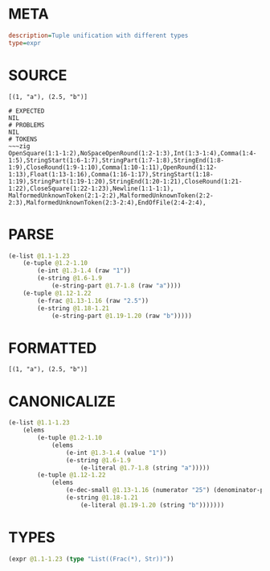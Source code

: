 # META
~~~ini
description=Tuple unification with different types
type=expr
~~~
# SOURCE
~~~roc
[(1, "a"), (2.5, "b")]
~~~
~~~
# EXPECTED
NIL
# PROBLEMS
NIL
# TOKENS
~~~zig
OpenSquare(1:1-1:2),NoSpaceOpenRound(1:2-1:3),Int(1:3-1:4),Comma(1:4-1:5),StringStart(1:6-1:7),StringPart(1:7-1:8),StringEnd(1:8-1:9),CloseRound(1:9-1:10),Comma(1:10-1:11),OpenRound(1:12-1:13),Float(1:13-1:16),Comma(1:16-1:17),StringStart(1:18-1:19),StringPart(1:19-1:20),StringEnd(1:20-1:21),CloseRound(1:21-1:22),CloseSquare(1:22-1:23),Newline(1:1-1:1),
MalformedUnknownToken(2:1-2:2),MalformedUnknownToken(2:2-2:3),MalformedUnknownToken(2:3-2:4),EndOfFile(2:4-2:4),
~~~
# PARSE
~~~clojure
(e-list @1.1-1.23
	(e-tuple @1.2-1.10
		(e-int @1.3-1.4 (raw "1"))
		(e-string @1.6-1.9
			(e-string-part @1.7-1.8 (raw "a"))))
	(e-tuple @1.12-1.22
		(e-frac @1.13-1.16 (raw "2.5"))
		(e-string @1.18-1.21
			(e-string-part @1.19-1.20 (raw "b")))))
~~~
# FORMATTED
~~~roc
[(1, "a"), (2.5, "b")]
~~~
# CANONICALIZE
~~~clojure
(e-list @1.1-1.23
	(elems
		(e-tuple @1.2-1.10
			(elems
				(e-int @1.3-1.4 (value "1"))
				(e-string @1.6-1.9
					(e-literal @1.7-1.8 (string "a")))))
		(e-tuple @1.12-1.22
			(elems
				(e-dec-small @1.13-1.16 (numerator "25") (denominator-power-of-ten "1") (value "2.5"))
				(e-string @1.18-1.21
					(e-literal @1.19-1.20 (string "b")))))))
~~~
# TYPES
~~~clojure
(expr @1.1-1.23 (type "List((Frac(*), Str))"))
~~~
